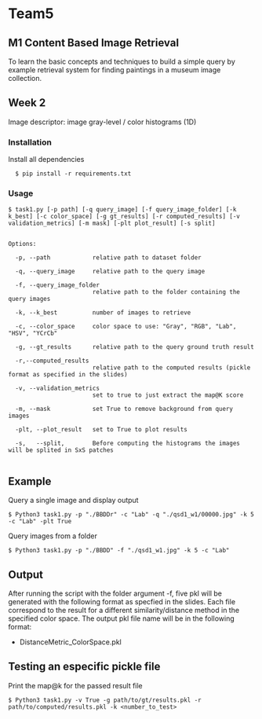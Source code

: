 # Team5 
## M1 Content Based Image Retrieval
To learn the basic concepts and techniques to build a simple query by example
retrieval system for finding paintings in a museum image collection.

## Week 2

Image descriptor: image gray-level / color histograms (1D)

### Installation
Install all dependencies
```
  $ pip install -r requirements.txt
```

### Usage

``
$ task1.py [-p path] [-q query_image] [-f query_image_folder] [-k k_best] [-c color_space] [-g gt_results] [-r computed_results] [-v validation_metrics] [-m mask] [-plt plot_result] [-s split]
``

```

Options:

  -p, --path            relative path to dataset folder
  
  -q, --query_image     relative path to the query image
  
  -f, --query_image_folder
                        relative path to the folder containing the query images
                        
  -k, --k_best          number of images to retrieve
  
  -c, --color_space     color space to use: "Gray", "RGB", "Lab", "HSV", "YCrCb"
  
  -g, --gt_results      relative path to the query ground truth result
  
  -r,--computed_results 
                        relative path to the computed results (pickle format as specified in the slides)
  
  -v, --validation_metrics 
                        set to true to just extract the map@K score
                        
  -m, --mask            set True to remove background from query images

  -plt, --plot_result   set to True to plot results

  -s,   --split,        Before computing the histograms the images will be splited in SxS patches
                        
 ```

## Example
Query a single image and display output

``
$ Python3 task1.py -p "./BBDDr" -c "Lab" -q "./qsd1_w1/00000.jpg" -k 5 -c "Lab" -plt True
``

Query images from a folder

``
$ Python3 task1.py -p "./BBDD" -f "./qsd1_w1.jpg" -k 5 -c "Lab"
``

## Output
After running the script with the folder argument -f, five pkl will be generated with the following format as specfied in the slides. Each file correspond to the result for a different similarity/distance method in the specified color space. The output pkl file name will be in the following format:
  - DistanceMetric_ColorSpace.pkl

## Testing an especific pickle file
Print the map@k for the passed result file

``
$ Python3 task1.py -v True -g path/to/gt/results.pkl -r path/to/computed/results.pkl -k <number_to_test>
``
